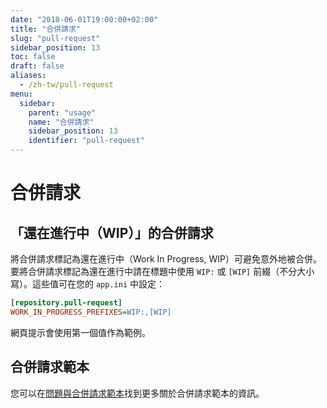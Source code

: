 ```yaml
---
date: "2018-06-01T19:00:00+02:00"
title: "合併請求"
slug: "pull-request"
sidebar_position: 13
toc: false
draft: false
aliases:
  - /zh-tw/pull-request
menu:
  sidebar:
    parent: "usage"
    name: "合併請求"
    sidebar_position: 13
    identifier: "pull-request"
---
```


# 合併請求

## 「還在進行中（WIP）」的合併請求

將合併請求標記為還在進行中（Work In Progress, WIP）可避免意外地被合併。
要將合併請求標記為還在進行中請在標題中使用 `WIP:` 或 `[WIP]` 前綴（不分大小寫）。這些值可在您的 `app.ini` 中設定：

```ini
[repository.pull-request]
WORK_IN_PROGRESS_PREFIXES=WIP:,[WIP]
```

網頁提示會使用第一個值作為範例。

## 合併請求範本

您可以在[問題與合併請求範本](issue-pull-request-templates)找到更多關於合併請求範本的資訊。
